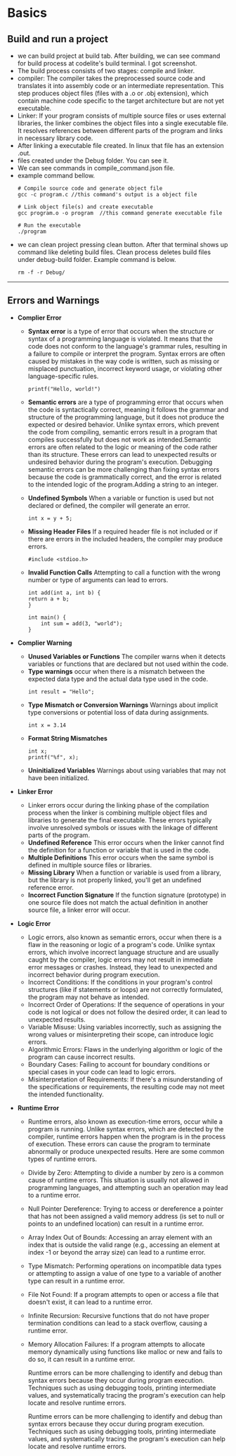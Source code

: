 # Basics

## Build and run a project
- we can build project at build tab. After building, we can see command for build process at codelite's build terminal. I got screenshot.
- The build process consists of two stages: compile and linker.
- compiler: The compiler takes the preprocessed source code and translates it into assembly code or an intermediate representation. This step produces object files (files with a .o or .obj extension), which contain machine code specific to the target architecture but are not yet executable.
- Linker: If your program consists of multiple source files or uses external libraries, the linker combines the object files into a single executable file. It resolves references between different parts of the program and links in necessary library code.
- After linking a executable file created. In linux that file has an extension .out.
- files created under the Debug folder. You can see it.
- We can see commands in compile_command.json file.
- example command bellow.
    ```
    # Compile source code and generate object file
    gcc -c program.c //this command's output is a object file

    # Link object file(s) and create executable
    gcc program.o -o program  //this command generate executable file

    # Run the executable
    ./program

    ```
+ we can clean project pressing clean button. After that terminal shows up command like deleting build files. Clean process deletes build files under debug-build folder. Example command is below.
    ```
    rm -f -r Debug/
    ```
---
## Errors and Warnings
- **Complier Error**
    - **Syntax error** is a type of error that occurs when the structure or syntax of a programming language is violated. It means that the code does not conform to the language's grammar rules, resulting in a failure to compile or interpret the program. Syntax errors are often caused by mistakes in the way code is written, such as missing or misplaced punctuation, incorrect keyword usage, or violating other language-specific rules.
        ```
        printf("Hello, world!")
        ```
    - **Semantic errors** are a type of programming error that occurs when the code is syntactically correct, meaning it follows the grammar and structure of the programming language, but it does not produce the expected or desired behavior. Unlike syntax errors, which prevent the code from compiling, semantic errors result in a program that compiles successfully but does not work as intended.Semantic errors are often related to the logic or meaning of the code rather than its structure. These errors can lead to unexpected results or undesired behavior during the program's execution. Debugging semantic errors can be more challenging than fixing syntax errors because the code is grammatically correct, and the error is related to the intended logic of the program.Adding a string to an integer.



    - **Undefined Symbols** When a variable or function is used but not declared or defined, the compiler will generate an error.
        ```
        int x = y + 5;
        ```
    - **Missing Header Files** If a required header file is not included or if there are errors in the included headers, the compiler may produce errors.
        ```
        #include <stdioo.h>
        ```
    - **Invalid Function Calls** Attempting to call a function with the wrong number or type of arguments can lead to errors.
        ```
        int add(int a, int b) {
        return a + b;
        }

        int main() {
            int sum = add(3, "world");
        }
        ```
- **Complier Warning**

    - **Unused Variables or Functions** The compiler warns when it detects variables or functions that are declared but not used within the code.
    - **Type warnings** occur when there is a mismatch between the expected data type and the actual data type used in the code.
        ```
        int result = "Hello";
        ```
    - **Type Mismatch or Conversion Warnings** Warnings about implicit type conversions or potential loss of data during assignments.
        ```
        int x = 3.14
        ```
    - **Format String Mismatches**
        ```
        int x;
        printf("%f", x);
        ```
    - **Uninitialized Variables** Warnings about using variables that may not have been initialized.

- **Linker Error** 
    - Linker errors occur during the linking phase of the compilation process when the linker is combining multiple object files and libraries to generate the final executable. These errors typically involve unresolved symbols or issues with the linkage of different parts of the program.
    - **Undefined Reference** This error occurs when the linker cannot find the definition for a function or variable that is used in the code.
    - **Multiple Definitions** This error occurs when the same symbol is defined in multiple source files or libraries.
    - **Missing Library** When a function or variable is used from a library, but the library is not properly linked, you'll get an undefined reference error.
    - **Incorrect Function Signature** If the function signature (prototype) in one source file does not match the actual definition in another source file, a linker error will occur.

- **Logic Error** 
    - Logic errors, also known as semantic errors, occur when there is a flaw in the reasoning or logic of a program's code. Unlike syntax errors, which involve incorrect language structure and are usually caught by the compiler, logic errors may not result in immediate error messages or crashes. Instead, they lead to unexpected and incorrect behavior during program execution.
    - Incorrect Conditions: If the conditions in your program's control structures (like if statements or loops) are not correctly formulated, the program may not behave as intended.
    - Incorrect Order of Operations: If the sequence of operations in your code is not logical or does not follow the desired order, it can lead to unexpected results.
    - Variable Misuse: Using variables incorrectly, such as assigning the wrong values or misinterpreting their scope, can introduce logic errors.
    - Algorithmic Errors: Flaws in the underlying algorithm or logic of the program can cause incorrect results.
    - Boundary Cases: Failing to account for boundary conditions or special cases in your code can lead to logic errors.
    - Misinterpretation of Requirements: If there's a misunderstanding of the specifications or requirements, the resulting code may not meet the intended functionality.
- **Runtime Error**
    - Runtime errors, also known as execution-time errors, occur while a program is running. Unlike syntax errors, which are detected by the compiler, runtime errors happen when the program is in the process of execution. These errors can cause the program to terminate abnormally or produce unexpected results. Here are some common types of runtime errors.
    - Divide by Zero: Attempting to divide a number by zero is a common cause of runtime errors. This situation is usually not allowed in programming languages, and attempting such an operation may lead to a runtime error.
    - Null Pointer Dereference: Trying to access or dereference a pointer that has not been assigned a valid memory address (is set to null or points to an undefined location) can result in a runtime error.
    - Array Index Out of Bounds: Accessing an array element with an index that is outside the valid range (e.g., accessing an element at index -1 or beyond the array size) can lead to a runtime error.
    - Type Mismatch: Performing operations on incompatible data types or attempting to assign a value of one type to a variable of another type can result in a runtime error.
    - File Not Found: If a program attempts to open or access a file that doesn't exist, it can lead to a runtime error.
    - Infinite Recursion: Recursive functions that do not have proper termination conditions can lead to a stack overflow, causing a runtime error.
    - Memory Allocation Failures: If a program attempts to allocate memory dynamically using functions like malloc or new and fails to do so, it can result in a runtime error.

        Runtime errors can be more challenging to identify and debug than syntax errors because they occur during program execution. Techniques such as using debugging tools, printing intermediate values, and systematically tracing the program's execution can help locate and resolve runtime errors.

        Runtime errors can be more challenging to identify and debug than syntax errors because they occur during program execution. Techniques such as using debugging tools, printing intermediate values, and systematically tracing the program's execution can help locate and resolve runtime errors.



